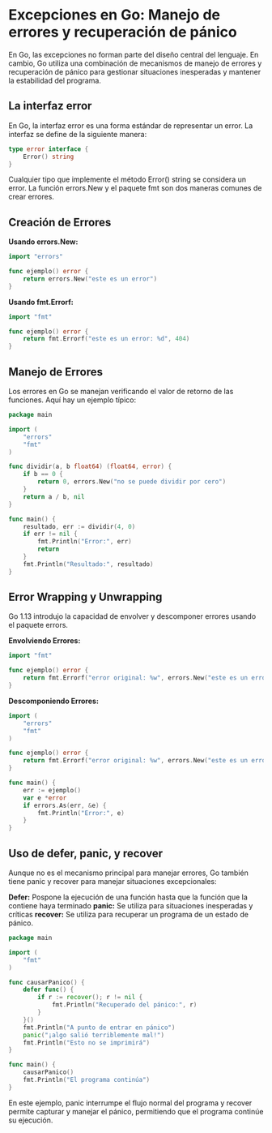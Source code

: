 # Excepciones en Go: Manejo de errores y recuperación de pánico

En Go, las excepciones no forman parte del diseño central del lenguaje. En cambio, Go utiliza una combinación de mecanismos de manejo de errores y recuperación de pánico para gestionar situaciones inesperadas y mantener la estabilidad del programa.

## La interfaz error

En Go, la interfaz error es una forma estándar de representar un error. La interfaz se define de la siguiente manera:

```go
type error interface {
    Error() string
}
```

Cualquier tipo que implemente el método Error() string se considera un error. La función errors.New y el paquete fmt son dos maneras comunes de crear errores.

## Creación de Errores

**Usando errors.New:**

```go
import "errors"

func ejemplo() error {
    return errors.New("este es un error")
}
```

**Usando fmt.Errorf:**

```go
import "fmt"

func ejemplo() error {
    return fmt.Errorf("este es un error: %d", 404)
}
```

## Manejo de Errores

Los errores en Go se manejan verificando el valor de retorno de las funciones. Aquí hay un ejemplo típico:

```go
package main

import (
    "errors"
    "fmt"
)

func dividir(a, b float64) (float64, error) {
    if b == 0 {
        return 0, errors.New("no se puede dividir por cero")
    }
    return a / b, nil
}

func main() {
    resultado, err := dividir(4, 0)
    if err != nil {
        fmt.Println("Error:", err)
        return
    }
    fmt.Println("Resultado:", resultado)
}
```

## Error Wrapping y Unwrapping

Go 1.13 introdujo la capacidad de envolver y descomponer errores usando el paquete errors.

**Envolviendo Errores:**

```go
import "fmt"

func ejemplo() error {
    return fmt.Errorf("error original: %w", errors.New("este es un error"))
}
```

**Descomponiendo Errores:**

```go
import (
    "errors"
    "fmt"
)

func ejemplo() error {
    return fmt.Errorf("error original: %w", errors.New("este es un error"))
}

func main() {
    err := ejemplo()
    var e *error
    if errors.As(err, &e) {
        fmt.Println("Error:", e)
    }
}
```

## Uso de defer, panic, y recover

Aunque no es el mecanismo principal para manejar errores, Go también tiene panic y recover para manejar situaciones excepcionales:

**Defer:** Pospone la ejecución de una función hasta que la función que la contiene haya terminado
**panic:** Se utiliza para situaciones inesperadas y críticas
**recover:** Se utiliza para recuperar un programa de un estado de pánico.

```go
package main

import (
    "fmt"
)

func causarPanico() {
    defer func() {
        if r := recover(); r != nil {
            fmt.Println("Recuperado del pánico:", r)
        }
    }()
    fmt.Println("A punto de entrar en pánico")
    panic("¡algo salió terriblemente mal!")
    fmt.Println("Esto no se imprimirá")
}

func main() {
    causarPanico()
    fmt.Println("El programa continúa")
}
```

En este ejemplo, panic interrumpe el flujo normal del programa y recover permite capturar y manejar el pánico, permitiendo que el programa continúe su ejecución.
